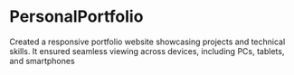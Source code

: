 # PersonalPortfolio
Created a responsive portfolio website showcasing projects and technical skills. It ensured seamless viewing across devices, including PCs, tablets, and smartphones
